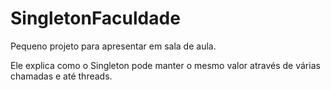 # SingletonFaculdade

Pequeno projeto para apresentar em sala de aula.

Ele explica como o Singleton pode manter o mesmo valor através de várias chamadas e até threads.
